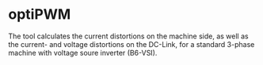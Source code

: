 # optiPWM
 The tool calculates the current distortions on the machine side, as well as the current- and voltage distortions on the DC-Link, for a standard 3-phase machine with voltage soure inverter (B6-VSI).
